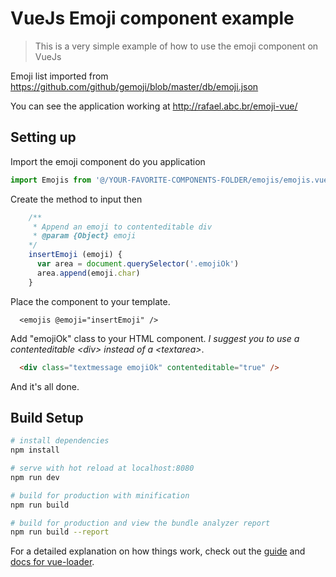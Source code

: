# VueJs Emoji component example

> This is a very simple example of how to use the emoji component on VueJs

Emoji list imported from https://github.com/github/gemoji/blob/master/db/emoji.json

You can see the application working at http://rafael.abc.br/emoji-vue/

## Setting up
Import the emoji component do you application
``` javascript
import Emojis from '@/YOUR-FAVORITE-COMPONENTS-FOLDER/emojis/emojis.vue'
```
Create the method to input then
``` javascript
    /**
     * Append an emoji to contenteditable div
     * @param {Object} emoji
    */
    insertEmoji (emoji) {
      var area = document.querySelector('.emojiOk')
      area.append(emoji.char)
    }
```
Place the component to your template.
``` vue
  <emojis @emoji="insertEmoji" />
```
Add "emojiOk" class to your HTML component. 
*I suggest you to use a contenteditable \<div\> instead of a \<textarea\>*.
``` html
  <div class="textmessage emojiOk" contenteditable="true" />
```

And it's all done. 

## Build Setup

``` bash
# install dependencies
npm install

# serve with hot reload at localhost:8080
npm run dev

# build for production with minification
npm run build

# build for production and view the bundle analyzer report
npm run build --report
```

For a detailed explanation on how things work, check out the [guide](http://vuejs-templates.github.io/webpack/) and [docs for vue-loader](http://vuejs.github.io/vue-loader).
